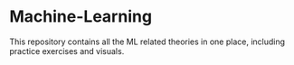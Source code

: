 # Machine-Learning
This repository contains all the ML related theories in one place, including practice exercises and visuals.
